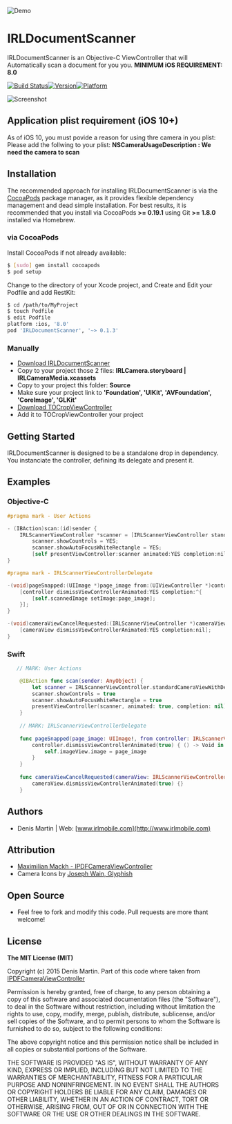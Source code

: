 ![Demo](https://github.com/charlymr/IRLDocumentScanner/blob/master/Medias/iphone-scan.gif?raw=true)

# IRLDocumentScanner

IRLDocumentScanner is an Objective-C ViewController that will Automatically scan a document for you you.
**MINIMUM iOS REQUIREMENT: 8.0**

[![Build Status](https://travis-ci.org/charlymr/IRLDocumentScanner.svg?branch=master)](https://travis-ci.org/charlymr/IRLDocumentScanner)[![Version](https://img.shields.io/cocoapods/v/IRLDocumentScanner.svg?style=flat)](http://cocoapods.org/pods/IRLDocumentScanner)[![Platform](https://img.shields.io/cocoapods/p/IRLDocumentScanner.svg?style=flat)](http://cocoapods.org/pods/IRLDocumentScanner)

![Screenshot](https://github.com/charlymr/IRLDocumentScanner/blob/master/Medias/scan.jpg?raw=true)

## Application plist requirement (iOS 10+)

As of iOS 10, you must povide a reason for using thre camera in you plist:
Please add the follwing to your plist:
**NSCameraUsageDescription : We need the camera to scan**

## Installation

The recommended approach for installing IRLDocumentScanner is via the [CocoaPods](http://cocoapods.org/) package manager, as it provides flexible dependency management and dead simple installation. For best results, it is recommended that you install via CocoaPods **>= 0.19.1** using Git **>= 1.8.0** installed via Homebrew.

### via CocoaPods

Install CocoaPods if not already available:

``` bash
$ [sudo] gem install cocoapods
$ pod setup
```

Change to the directory of your Xcode project, and Create and Edit your Podfile and add RestKit:

``` bash
$ cd /path/to/MyProject
$ touch Podfile
$ edit Podfile
platform :ios, '8.0'
pod 'IRLDocumentScanner', '~> 0.1.3'
```

### Manually

- [Download IRLDocumentScanner](../../archive/master.zip)
- Copy to your project those 2 files: <strong> IRLCamera.storyboard | IRLCameraMedia.xcassets </strong>
- Copy to your project this folder: <strong> Source </strong>
- Make sure your project link to  <strong>  'Foundation', 'UIKit', 'AVFoundation', 'CoreImage',  'GLKit' </strong>
- [Download TOCropViewController](https://github.com/TimOliver/TOCropViewController/archive/2.0.7.zip)
- Add it to TOCropViewController your project


## Getting Started

IRLDocumentScanner is designed to be a standalone drop in dependency. You instanciate the controller, defining its delegate and present it.


## Examples

### Objective-C

```  objective-c
#pragma mark - User Actions

- (IBAction)scan:(id)sender {
    IRLScannerViewController *scanner = [IRLScannerViewController standardCameraViewWithDelegate:self];
        scanner.showCountrols = YES;
        scanner.showAutoFocusWhiteRectangle = YES;
        [self presentViewController:scanner animated:YES completion:nil];
}

#pragma mark - IRLScannerViewControllerDelegate

-(void)pageSnapped:(UIImage *)page_image from:(UIViewController *)controller {
    [controller dismissViewControllerAnimated:YES completion:^{
        [self.scannedImage setImage:page_image];
    }];
}

-(void)cameraViewCancelRequested:(IRLScannerViewController *)cameraView {
    [cameraView dismissViewControllerAnimated:YES completion:nil];
}
```

### Swift

``` Swift
   // MARK: User Actions

    @IBAction func scan(sender: AnyObject) {
        let scanner = IRLScannerViewController.standardCameraViewWithDelegate(self)
        scanner.showControls = true
        scanner.showAutoFocusWhiteRectangle = true
        presentViewController(scanner, animated: true, completion: nil)
    }
    
    // MARK: IRLScannerViewControllerDelegate
    
    func pageSnapped(page_image: UIImage!, from controller: IRLScannerViewController!) {
        controller.dismissViewControllerAnimated(true) { () -> Void in
            self.imageView.image = page_image
        }
    }
    
    func cameraViewCancelRequested(cameraView: IRLScannerViewController!) {
        cameraView.dismissViewControllerAnimated(true) {}
    }
```


## Authors

- Denis Martin | Web: [www.irlmobile.com](http://www.irlmobile.com)



## Attribution

- [Maximilian Mackh - IPDFCameraViewController](https://github.com/mmackh/IPDFCameraViewController)
- Camera Icons by [Joseph Wain, Glyphish](http://www.glyphish.com)


## Open Source

- Feel free to fork and modify this code. Pull requests are more thant welcome!



## License

**The MIT License (MIT)**

Copyright (c) 2015 Denis Martin. Part of this code where taken from [IPDFCameraViewController](https://github.com/mmackh/IPDFCameraViewController)

Permission is hereby granted, free of charge, to any person obtaining a copy
of this software and associated documentation files (the "Software"), to deal
in the Software without restriction, including without limitation the rights
to use, copy, modify, merge, publish, distribute, sublicense, and/or sell
copies of the Software, and to permit persons to whom the Software is
furnished to do so, subject to the following conditions:

The above copyright notice and this permission notice shall be included in
all copies or substantial portions of the Software.

THE SOFTWARE IS PROVIDED "AS IS", WITHOUT WARRANTY OF ANY KIND, EXPRESS OR
IMPLIED, INCLUDING BUT NOT LIMITED TO THE WARRANTIES OF MERCHANTABILITY,
FITNESS FOR A PARTICULAR PURPOSE AND NONINFRINGEMENT. IN NO EVENT SHALL THE
AUTHORS OR COPYRIGHT HOLDERS BE LIABLE FOR ANY CLAIM, DAMAGES OR OTHER
LIABILITY, WHETHER IN AN ACTION OF CONTRACT, TORT OR OTHERWISE, ARISING FROM,
OUT OF OR IN CONNECTION WITH THE SOFTWARE OR THE USE OR OTHER DEALINGS IN
THE SOFTWARE.
